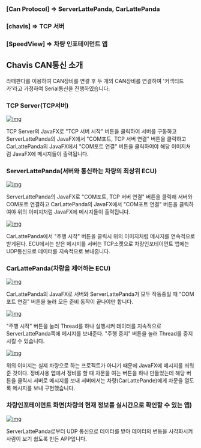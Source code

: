 ### [Can Protocol] => ServerLattePanda, CarLattePanda

### [chavis] => TCP 서버

### [SpeedView] => 차량 인포테이먼트 앱



## Chavis CAN통신 소개

라떼판다를 이용하여 CAN장비를 연결 후 두 개의 CAN장비를 연결하여 '커넥티드 카'라고 가정하여 Serial통신을 진행하였습니다.



### TCP Server(TCP서버)

[![img](https://blogfiles.pstatic.net/MjAxOTEwMThfMTY1/MDAxNTcxMzc4MzE4MDI2.6hZouwYqzo0wfoxfBjfJmlW4qz4kvpD314WqhEZNm6Ag.AkleAA1lIqlO0vVPzm0mbM5NP9q0t88-uazuBvMqLzgg.PNG.ehdwnd02/image.png?type=w1)](https://blog.naver.com/PostView.nhn?blogId=ehdwnd02&logNo=221681723144&categoryNo=0&parentCategoryNo=0&viewDate=&currentPage=1&postListTopCurrentPage=1&from=postView&userTopListOpen=true&userTopListCount=5&userTopListManageOpen=false&userTopListCurrentPage=1#)

TCP Server의 JavaFX로 "TCP 서버 시작" 버튼을 클릭하여 서버를 구동하고 ServerLattePanda의 JavaFX에서 "COM포트, TCP 서버 연결" 버튼을 클릭하고 CarLattePanda의 JavaFX에서 "COM포트 연결" 버튼을 클릭하여야 해당 이미지처럼 JavaFX에 메시지들이 출력됩니다.



### ServerLattePanda(서버와 통신하는 차량의 최상위 ECU)

[![img](https://blogfiles.pstatic.net/MjAxOTEwMThfOTIg/MDAxNTcxMzc4MzU0ODI1.SG-SpZYZlq1u_XramP9s7hdUv3fL73yYBaRnJ1B0qx4g.kPzepJSB1YQJHlFape2ionkYTmjLUewZdV_bb0RvU_wg.PNG.ehdwnd02/image.png?type=w1)](https://blog.naver.com/PostView.nhn?blogId=ehdwnd02&logNo=221681723144&categoryNo=0&parentCategoryNo=0&viewDate=&currentPage=1&postListTopCurrentPage=1&from=postView&userTopListOpen=true&userTopListCount=5&userTopListManageOpen=false&userTopListCurrentPage=1#)

ServerLattePanda의 JavaFX로 "COM포트, TCP 서버 연결" 버튼을 클릭해 서버와 COM포트 연결하고 CarLattePanda의 JavaFX에서 "COM포트 연결" 버튼을 클릭하여야 위의 이미지처럼 JavaFX에 메시지들이 출력됩니다.



[![img](https://blogfiles.pstatic.net/MjAxOTEwMThfMzkg/MDAxNTcxMzc4MzY0ODg2.SUEAabcweVY_QEmPwOSMZHaZIQn2rkGSCs3LYG5PW9kg.7VynaFgYONp04Ijwxg6Xx0WIBXjcGSG3ov1NAZEUa8Qg.PNG.ehdwnd02/image.png?type=w1)](https://blog.naver.com/PostView.nhn?blogId=ehdwnd02&logNo=221681723144&categoryNo=0&parentCategoryNo=0&viewDate=&currentPage=1&postListTopCurrentPage=1&from=postView&userTopListOpen=true&userTopListCount=5&userTopListManageOpen=false&userTopListCurrentPage=1#)

CarLattePanda에서 "주행 시작" 버튼을 클릭시 위의 이미지처럼 메시지를 연속적으로 받게된다. ECU에서는 받은 메시지를 서버는 TCP소켓으로 차량인포테이먼트 앱에는 UDP통신으로 데이터를 지속적으로 보내줍니다.



### CarLattePanda(차량을 제어하는 ECU)

[![img](https://blogfiles.pstatic.net/MjAxOTEwMThfNCAg/MDAxNTcxMzc4MzcyMzI3.1qKVFeTgpzvvTsWWS1ZMLZ9eht2P5oynMV5Db2Gx_lAg.av1mx7FN7yQOrY0zrW3ZNh21rXMCp2M8RSRLYCljuMwg.PNG.ehdwnd02/image.png?type=w1)](https://blog.naver.com/PostView.nhn?blogId=ehdwnd02&logNo=221681723144&categoryNo=0&parentCategoryNo=0&viewDate=&currentPage=1&postListTopCurrentPage=1&from=postView&userTopListOpen=true&userTopListCount=5&userTopListManageOpen=false&userTopListCurrentPage=1#)

CarLattePanda의 JavaFX로 서버와 ServerLattePanda가 모두 작동중일 때 "COM포트 연결" 버튼을 눌러 모든 준비 동작이 끝나야만 합니다.

[![img](https://blogfiles.pstatic.net/MjAxOTEwMThfMjM2/MDAxNTcxMzc4MzgwMDU5.yui8D1xw6ZDrnH7cEziN-4puRgn-qhijfnTcz_HFoqwg.1-KsFn3AgnboY6ht06eR_cQbT48CzFsUm7YekjQksyAg.PNG.ehdwnd02/image.png?type=w1)](https://blog.naver.com/PostView.nhn?blogId=ehdwnd02&logNo=221681723144&categoryNo=0&parentCategoryNo=0&viewDate=&currentPage=1&postListTopCurrentPage=1&from=postView&userTopListOpen=true&userTopListCount=5&userTopListManageOpen=false&userTopListCurrentPage=1#)

"주행 시작" 버튼을 눌러 Thread를 하나 실행시켜 데이터를 지속적으로 ServerLattePanda쪽에 메시지를 보내준다. "주행 중지" 버튼을 눌러 Thread를 중지시킬 수 있습니다.

[![img](https://blogfiles.pstatic.net/MjAxOTEwMThfMjkg/MDAxNTcxMzc4MzkyMjQ3.pSAfeXCTcXLWxsOpb7JHZ8632vIbNeskavslaofd2fgg.saiUE4Carf3r8Ko9V4fTb4REd00zk7nmBaXedEYDBpQg.PNG.ehdwnd02/image.png?type=w1)](https://blog.naver.com/PostView.nhn?blogId=ehdwnd02&logNo=221681723144&categoryNo=0&parentCategoryNo=0&viewDate=&currentPage=1&postListTopCurrentPage=1&from=postView&userTopListOpen=true&userTopListCount=5&userTopListManageOpen=false&userTopListCurrentPage=1#)

위의 이미지는 실제 차량으로 하는 프로젝트가 아니기 때문에 JavaFX에 메시지를 띄워준 것이다. 정비사용 앱에서 정비를 할 때 차문을 여는 버튼을 하나 만들었는데 해당 버튼을 클릭시 서버로 메시지를 보내 서버에서는 차량(CarLattePande)에게 차문을 열도록 메시지를 보내 구현했습니다.



### 차량인포테이먼트 화면(차량의 현재 정보를 실시간으로 확인할 수 있는 앱)

[![img](https://blogfiles.pstatic.net/MjAxOTEwMThfMjY2/MDAxNTcxMzgwNjI4OTc0.gpp7QrX91kP80WfVH8wgFZG1L5e1WsT68H3SGRZoDVcg.DiRqECC3DU0ErjMs-aCYUxRDUPROHtxx0GaLcQ9EMIwg.PNG.ehdwnd02/image.png?type=w1)](https://blog.naver.com/PostView.nhn?blogId=ehdwnd02&logNo=221681723144&categoryNo=0&parentCategoryNo=0&viewDate=&currentPage=1&postListTopCurrentPage=1&from=postView&userTopListOpen=true&userTopListCount=5&userTopListManageOpen=false&userTopListCurrentPage=1#)

ServerLattePanda로부터 UDP 통신으로 데이터를 받아 데이터의 변동을 시각화시켜 사람이 보기 쉽도록 만든 APP입니다.

